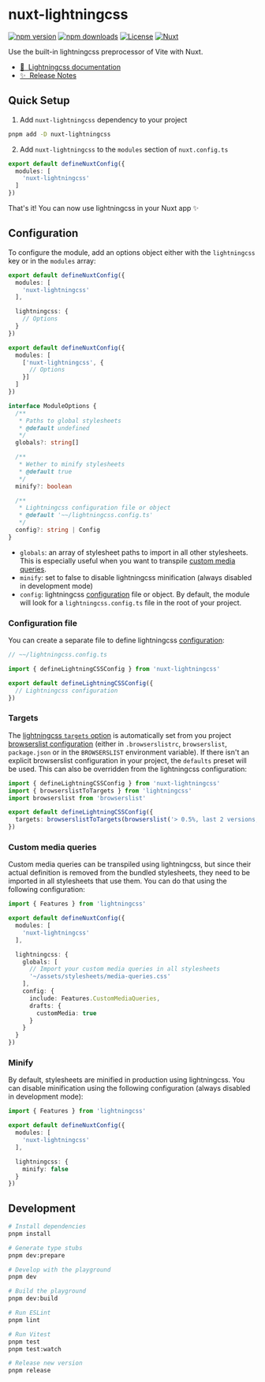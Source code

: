# nuxt-lightningcss

[![npm version][npm-version-src]][npm-version-href]
[![npm downloads][npm-downloads-src]][npm-downloads-href]
[![License][license-src]][license-href]
[![Nuxt][nuxt-src]][nuxt-href]

Use the built-in lightningcss preprocessor of Vite with Nuxt.

- [📖 &nbsp;Lightningcss documentation][lightningcss-documentation]
- [✨ &nbsp;Release Notes](/CHANGELOG.md)

## Quick Setup

1. Add `nuxt-lightningcss` dependency to your project

```bash
pnpm add -D nuxt-lightningcss
```

2. Add `nuxt-lightningcss` to the `modules` section of `nuxt.config.ts`

```typescript
export default defineNuxtConfig({
  modules: [
    'nuxt-lightningcss'
  ]
})
```

That's it! You can now use lightningcss in your Nuxt app ✨

## Configuration

To configure the module, add an options object either with the `lightningcss` key or in the `modules` array:

```typescript
export default defineNuxtConfig({
  modules: [
    'nuxt-lightningcss'
  ],

  lightningcss: {
    // Options
  }
})
```

```typescript
export default defineNuxtConfig({
  modules: [
    ['nuxt-lightningcss', {
      // Options
    }]
  ]
})
```


```typescript
interface ModuleOptions {
  /**
   * Paths to global stylesheets
   * @default undefined
   */
  globals?: string[]

  /**
   * Wether to minify stylesheets
   * @default true
   */
  minify?: boolean

  /**
   * Lightningcss configuration file or object
   * @default '~~/lightningcss.config.ts'
   */
  config?: string | Config
}
```

- `globals`: an array of stylesheet paths to import in all other stylesheets. This is especially useful when you want to transpile [custom media queries](#custom-media-queries).
- `minify`: set to false to disable lightningcss minification (always disabled in development mode)
- `config`: lightningcss [configuration](src/config.ts) file or object. By default, the module will look for a `lightningcss.config.ts` file in the root of your project.

### Configuration file

You can create a separate file to define lightningcss
[configuration][lightningcss-options]:

```typescript
// ~~/lightningcss.config.ts

import { defineLightningCSSConfig } from 'nuxt-lightningcss'

export default defineLightningCSSConfig({
  // Lightningcss configuration
})
```


### Targets

The [lightningcss `targets` option][lightningcss-targets] is automatically set from you project [browserslist configuration][browserslist-readme] (either in `.browserslistrc`, `browserslist`, `package.json` or in the `BROWSERSLIST` environment variable). If there isn't an explicit browserslist configuration in your project, the `defaults` preset will be used. This can also be overridden from the lightningcss configuration:

```typescript
import { defineLightningCSSConfig } from 'nuxt-lightningcss'
import { browserslistToTargets } from 'lightningcss'
import browserslist from 'browserslist'

export default defineLightningCSSConfig({
  targets: browserslistToTargets(browserslist('> 0.5%, last 2 versions, Firefox ESR, not dead'))
})
```

### Custom media queries

Custom media queries can be transpiled using lightningcss, but since their actual definition is removed from the bundled stylesheets, they need to be imported in all stylesheets that use them. You can do that using the following configuration:

```typescript
import { Features } from 'lightningcss'

export default defineNuxtConfig({
  modules: [
    'nuxt-lightningcss'
  ],

  lightningcss: {
    globals: [
      // Import your custom media queries in all stylesheets
      '~/assets/stylesheets/media-queries.css'
    ],
    config: {
      include: Features.CustomMediaQueries,
      drafts: {
        customMedia: true
      }
    }
  }
})
```

### Minify

By default, stylesheets are minified in production using lightningcss. You can disable minification using the following configuration (always disabled in development mode):

```typescript
import { Features } from 'lightningcss'

export default defineNuxtConfig({
  modules: [
    'nuxt-lightningcss'
  ],

  lightningcss: {
    minify: false
  }
})
```

## Development

```bash
# Install dependencies
pnpm install

# Generate type stubs
pnpm dev:prepare

# Develop with the playground
pnpm dev

# Build the playground
pnpm dev:build

# Run ESLint
pnpm lint

# Run Vitest
pnpm test
pnpm test:watch

# Release new version
pnpm release
```

<!-- Badges -->
[npm-version-src]: https://img.shields.io/npm/v/nuxt-lightningcss/latest.svg?style=flat&colorA=18181B&colorB=28CF8D
[npm-version-href]: https://npmjs.com/package/nuxt-lightningcss

[npm-downloads-src]: https://img.shields.io/npm/dm/nuxt-lightningcss.svg?style=flat&colorA=18181B&colorB=28CF8D
[npm-downloads-href]: https://npmjs.com/package/nuxt-lightningcss

[license-src]: https://img.shields.io/npm/l/nuxt-lightningcss.svg?style=flat&colorA=18181B&colorB=28CF8D
[license-href]: https://npmjs.com/package/nuxt-lightningcss

[nuxt-src]: https://img.shields.io/badge/Nuxt-18181B?logo=nuxt.js
[nuxt-href]: https://nuxt.com

<!-- Lightningcss documentation -->
[lightningcss-documentation]: https://lightningcss.dev/docs.html
[lightningcss-targets]: https://lightningcss.dev/transpilation.html#browser-targets
[lightningcss-options]: https://github.com/parcel-bundler/lightningcss/blob/7ff93ca5c69ba9df415e1e2319d275e2cec249d7/node/index.d.ts#L8-L74
[browserslist-readme]: https://github.com/browserslist/browserslist#readme
